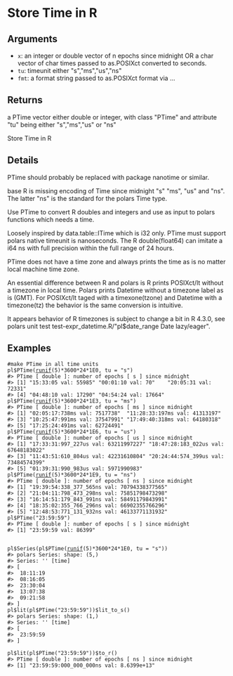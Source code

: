 # Store Time in R

## Arguments

- `x`: an integer or double vector of n epochs since midnight OR a char vector of char times passed to as.POSIXct converted to seconds.
- `tu`: timeunit either "s","ms","us","ns"
- `fmt`: a format string passed to as.POSIXct format via ...

## Returns

a PTime vector either double or integer, with class "PTime" and attribute "tu" being either "s","ms","us" or "ns"

Store Time in R

## Details

PTime should probably be replaced with package nanotime or similar.

base R is missing encoding of Time since midnight "s" "ms", "us" and "ns". The latter "ns" is the standard for the polars Time type.

Use PTime to convert R doubles and integers and use as input to polars functions which needs a time.

Loosely inspired by data.table::ITime which is i32 only. PTime must support polars native timeunit is nanoseconds. The R double(float64) can imitate a i64 ns with full precision within the full range of 24 hours.

PTime does not have a time zone and always prints the time as is no matter local machine time zone.

An essential difference between R and polars is R prints POSIXct/lt without a timezone in local time. Polars prints Datetime without a timezone label as is (GMT). For POSIXct/lt taged with a timexone(tzone) and Datetime with a timezone(tz) the behavior is the same conversion is intuitive.

It appears behavior of R timezones is subject to change a bit in R 4.3.0, see polars unit test test-expr_datetime.R/"pl$date_range Date lazy/eager".

## Examples

<pre class='r-example'><code><span class='r-in'><span><span class='co'>#make PTime in all time units</span></span></span>
<span class='r-in'><span><span class='va'>pl</span><span class='op'>$</span><span class='fu'>PTime</span><span class='op'>(</span><span class='fu'><a href='https://rdrr.io/r/stats/Uniform.html'>runif</a></span><span class='op'>(</span><span class='fl'>5</span><span class='op'>)</span><span class='op'>*</span><span class='fl'>3600</span><span class='op'>*</span><span class='fl'>24</span><span class='op'>*</span><span class='fl'>1E0</span>, tu <span class='op'>=</span> <span class='st'>"s"</span><span class='op'>)</span></span></span>
<span class='r-out co'><span class='r-pr'>#&gt;</span> PTime [ double ]: number of epochs [ s ] since midnight</span>
<span class='r-out co'><span class='r-pr'>#&gt;</span> [1] "15:33:05 val: 55985" "00:01:10 val: 70"    "20:05:31 val: 72331"</span>
<span class='r-out co'><span class='r-pr'>#&gt;</span> [4] "04:48:10 val: 17290" "04:54:24 val: 17664"</span>
<span class='r-in'><span><span class='va'>pl</span><span class='op'>$</span><span class='fu'>PTime</span><span class='op'>(</span><span class='fu'><a href='https://rdrr.io/r/stats/Uniform.html'>runif</a></span><span class='op'>(</span><span class='fl'>5</span><span class='op'>)</span><span class='op'>*</span><span class='fl'>3600</span><span class='op'>*</span><span class='fl'>24</span><span class='op'>*</span><span class='fl'>1E3</span>, tu <span class='op'>=</span> <span class='st'>"ms"</span><span class='op'>)</span></span></span>
<span class='r-out co'><span class='r-pr'>#&gt;</span> PTime [ double ]: number of epochs [ ms ] since midnight</span>
<span class='r-out co'><span class='r-pr'>#&gt;</span> [1] "02:05:17:738ms val: 7517738"  "11:28:33:197ms val: 41313197"</span>
<span class='r-out co'><span class='r-pr'>#&gt;</span> [3] "10:25:47:991ms val: 37547991" "17:49:40:318ms val: 64180318"</span>
<span class='r-out co'><span class='r-pr'>#&gt;</span> [5] "17:25:24:491ms val: 62724491"</span>
<span class='r-in'><span><span class='va'>pl</span><span class='op'>$</span><span class='fu'>PTime</span><span class='op'>(</span><span class='fu'><a href='https://rdrr.io/r/stats/Uniform.html'>runif</a></span><span class='op'>(</span><span class='fl'>5</span><span class='op'>)</span><span class='op'>*</span><span class='fl'>3600</span><span class='op'>*</span><span class='fl'>24</span><span class='op'>*</span><span class='fl'>1E6</span>, tu <span class='op'>=</span> <span class='st'>"us"</span><span class='op'>)</span></span></span>
<span class='r-out co'><span class='r-pr'>#&gt;</span> PTime [ double ]: number of epochs [ us ] since midnight</span>
<span class='r-out co'><span class='r-pr'>#&gt;</span> [1] "17:33:31:997_227us val: 63211997227" "18:47:28:183_022us val: 67648183022"</span>
<span class='r-out co'><span class='r-pr'>#&gt;</span> [3] "11:43:51:610_804us val: 42231610804" "20:24:44:574_399us val: 73484574399"</span>
<span class='r-out co'><span class='r-pr'>#&gt;</span> [5] "01:39:31:990_983us val: 5971990983" </span>
<span class='r-in'><span><span class='va'>pl</span><span class='op'>$</span><span class='fu'>PTime</span><span class='op'>(</span><span class='fu'><a href='https://rdrr.io/r/stats/Uniform.html'>runif</a></span><span class='op'>(</span><span class='fl'>5</span><span class='op'>)</span><span class='op'>*</span><span class='fl'>3600</span><span class='op'>*</span><span class='fl'>24</span><span class='op'>*</span><span class='fl'>1E9</span>, tu <span class='op'>=</span> <span class='st'>"ns"</span><span class='op'>)</span></span></span>
<span class='r-out co'><span class='r-pr'>#&gt;</span> PTime [ double ]: number of epochs [ ns ] since midnight</span>
<span class='r-out co'><span class='r-pr'>#&gt;</span> [1] "19:39:54:338_377_565ns val: 70794338377565"</span>
<span class='r-out co'><span class='r-pr'>#&gt;</span> [2] "21:04:11:798_473_298ns val: 75851798473298"</span>
<span class='r-out co'><span class='r-pr'>#&gt;</span> [3] "16:14:51:179_843_991ns val: 58491179843991"</span>
<span class='r-out co'><span class='r-pr'>#&gt;</span> [4] "18:35:02:355_766_296ns val: 66902355766296"</span>
<span class='r-out co'><span class='r-pr'>#&gt;</span> [5] "12:48:53:771_131_932ns val: 46133771131932"</span>
<span class='r-in'><span><span class='va'>pl</span><span class='op'>$</span><span class='fu'>PTime</span><span class='op'>(</span><span class='st'>"23:59:59"</span><span class='op'>)</span></span></span>
<span class='r-out co'><span class='r-pr'>#&gt;</span> PTime [ double ]: number of epochs [ s ] since midnight</span>
<span class='r-out co'><span class='r-pr'>#&gt;</span> [1] "23:59:59 val: 86399"</span>
<span class='r-in'><span></span></span>
<span class='r-in'><span></span></span>
<span class='r-in'><span><span class='va'>pl</span><span class='op'>$</span><span class='fu'>Series</span><span class='op'>(</span><span class='va'>pl</span><span class='op'>$</span><span class='fu'>PTime</span><span class='op'>(</span><span class='fu'><a href='https://rdrr.io/r/stats/Uniform.html'>runif</a></span><span class='op'>(</span><span class='fl'>5</span><span class='op'>)</span><span class='op'>*</span><span class='fl'>3600</span><span class='op'>*</span><span class='fl'>24</span><span class='op'>*</span><span class='fl'>1E0</span>, tu <span class='op'>=</span> <span class='st'>"s"</span><span class='op'>)</span><span class='op'>)</span></span></span>
<span class='r-out co'><span class='r-pr'>#&gt;</span> polars Series: shape: (5,)</span>
<span class='r-out co'><span class='r-pr'>#&gt;</span> Series: '' [time]</span>
<span class='r-out co'><span class='r-pr'>#&gt;</span> [</span>
<span class='r-out co'><span class='r-pr'>#&gt;</span> 	18:11:19</span>
<span class='r-out co'><span class='r-pr'>#&gt;</span> 	08:16:05</span>
<span class='r-out co'><span class='r-pr'>#&gt;</span> 	23:30:04</span>
<span class='r-out co'><span class='r-pr'>#&gt;</span> 	13:07:38</span>
<span class='r-out co'><span class='r-pr'>#&gt;</span> 	09:21:58</span>
<span class='r-out co'><span class='r-pr'>#&gt;</span> ]</span>
<span class='r-in'><span><span class='va'>pl</span><span class='op'>$</span><span class='fu'>lit</span><span class='op'>(</span><span class='va'>pl</span><span class='op'>$</span><span class='fu'>PTime</span><span class='op'>(</span><span class='st'>"23:59:59"</span><span class='op'>)</span><span class='op'>)</span><span class='op'>$</span><span class='fu'>lit_to_s</span><span class='op'>(</span><span class='op'>)</span></span></span>
<span class='r-out co'><span class='r-pr'>#&gt;</span> polars Series: shape: (1,)</span>
<span class='r-out co'><span class='r-pr'>#&gt;</span> Series: '' [time]</span>
<span class='r-out co'><span class='r-pr'>#&gt;</span> [</span>
<span class='r-out co'><span class='r-pr'>#&gt;</span> 	23:59:59</span>
<span class='r-out co'><span class='r-pr'>#&gt;</span> ]</span>
<span class='r-in'><span></span></span>
<span class='r-in'><span><span class='va'>pl</span><span class='op'>$</span><span class='fu'>lit</span><span class='op'>(</span><span class='va'>pl</span><span class='op'>$</span><span class='fu'>PTime</span><span class='op'>(</span><span class='st'>"23:59:59"</span><span class='op'>)</span><span class='op'>)</span><span class='op'>$</span><span class='fu'>to_r</span><span class='op'>(</span><span class='op'>)</span></span></span>
<span class='r-out co'><span class='r-pr'>#&gt;</span> PTime [ double ]: number of epochs [ ns ] since midnight</span>
<span class='r-out co'><span class='r-pr'>#&gt;</span> [1] "23:59:59:000_000_000ns val: 8.6399e+13"</span>
 </code></pre>